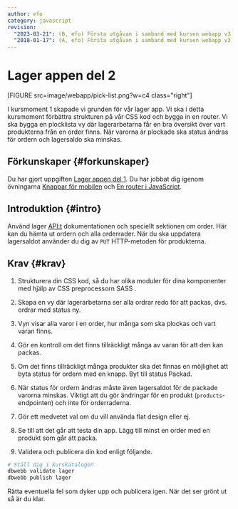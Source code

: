 ```yaml
---
author: efo
category: javascript
revision:
  "2023-03-21": (B, efo) Första utgåvan i samband med kursen webapp v3.
  "2018-01-17": (A, efo) Första utgåvan i samband med kursen webapp v3.
---
```

Lager appen del 2
==================================

[FIGURE src=image/webapp/pick-list.png?w=c4 class="right"]

I kursmoment 1 skapade vi grunden för vår lager app. Vi ska i detta kursmoment förbättra strukturen på vår CSS kod och bygga in en router. Vi ska bygga en plocklista vy där lagerarbetarna får en bra översikt över vart produkterna från en order finns. När varorna är plockade ska status ändras för ordern och lagersaldo ska minskas.



<!--more-->



Förkunskaper {#forkunskaper}
-----------------------

Du har gjort uppgiften [Lager appen del 1](uppgift/lager-appen-del-1). Du har jobbat dig igenom övningarna [Knappar för mobilen](kunskap/knappar-for-mobilen) och [En router i JavaScript](kunskap/en-router-i-javascript).



Introduktion {#intro}
-----------------------

Använd lager [API:t](https://lager.emilfolino.se/v2) dokumentationen och speciellt sektionen om order. Här kan du hämta ut ordern och alla orderrader. När du ska uppdatera lagersaldot använder du dig av `PUT` HTTP-metoden för produkterna.



Krav {#krav}
-----------------------

1. Strukturera din CSS kod, så du har olika moduler för dina komponenter med hjälp av CSS preprocessorn SASS .

1. Skapa en vy där lagerarbetarna ser alla ordrar redo för att packas, dvs. ordrar med status ny.

1. Vyn visar alla varor i en order, hur många som ska plockas och vart varan finns.

1. Gör en kontroll om det finns tillräckligt många av varan för att den kan packas.

1. Om det finns tillräckligt många produkter ska det finnas en möjlighet att byta status för ordern med en knapp. Byt till status Packad.

1. När status för ordern ändras måste även lagersaldot för de packade varorna minskas. Viktigt att du gör ändringar för en produkt (`products`-endpointen) och inte för orderraderna.

1. Gör ett medvetet val om du vill använda flat design eller ej.

1. Se till att det går att testa din app. Lägg till minst en order med en produkt som går att packa.

1. Validera och publicera din kod enligt följande.

```bash
# Ställ dig i kurskatalogen
dbwebb validate lager
dbwebb publish lager
```

Rätta eventuella fel som dyker upp och publicera igen. När det ser grönt ut så är du klar.
